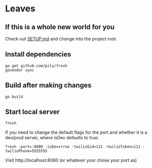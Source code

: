 # Leaves

## If this is a whole new world for you

Check out [SETUP.md](https://github.com/revolting/leaves/blob/master/SETUP.md) and change into the project root.

## Install dependencies

```
go get github.com/pilu/fresh
govendor sync
```

## Build after making changes

```
go build
```

## Start local server

```
fresh
```

If you need to change the default flags for the port and whether it is a dev/prod server, where isDev defaults to true:

```
fresh -port=:8080 -isDev=true -twilioSid=111 -twilioToken=111 -twilioPhone=5555555
```
Visit http://localhost:8080 (or whatever your chose your port as)
